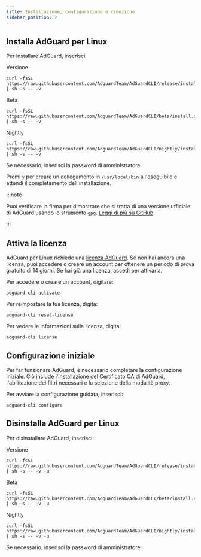```yaml
---
title: Installazione, configurazione e rimozione
sidebar_position: 2
---
```


## Installa AdGuard per Linux

Per installare AdGuard, inserisci:

Versione

```
curl -fsSL https://raw.githubusercontent.com/AdguardTeam/AdGuardCLI/release/install.sh | sh -s -- -v
```

Beta

```
curl -fsSL https://raw.githubusercontent.com/AdguardTeam/AdGuardCLI/beta/install.sh | sh -s -- -v
```

Nightly

```
curl -fsSL https://raw.githubusercontent.com/AdguardTeam/AdGuardCLI/nightly/install.sh | sh -s -- -v
```

Se necessario, inserisci la password di amministratore.

Premi `y` per creare un collegamento in `/usr/local/bin` all'eseguibile e attendi il completamento dell'installazione.

:::note

Puoi verificare la firma per dimostrare che si tratta di una versione ufficiale di AdGuard usando lo strumento `gpg`. [Leggi di più su GitHub](https://github.com/AdguardTeam/AdGuardCLI?tab=readme-ov-file#verify-releases)

:::

## Attiva la licenza

AdGuard per Linux richiede una [licenza AdGuard](https://adguard.com/license.html). Se non hai ancora una licenza, puoi accedere o creare un account per ottenere un periodo di prova gratuito di 14 giorni. Se hai già una licenza, accedi per attivarla.

Per accedere o creare un account, digitare:

```
adguard-cli activate
```

Per reimpostare la tua licenza, digita:

```
adguard-cli reset-license
```

Per vedere le informazioni sulla licenza, digita:

```
adguard-cli license
```

## Configurazione iniziale

Per far funzionare AdGuard, è necessario completare la configurazione iniziale. Ciò include l'installazione del Certificato CA di AdGuard, l'abilitazione dei filtri necessari e la selezione della modalità proxy.

Per avviare la configurazione guidata, inserisci:

```
adguard-cli configure
```

## Disinstalla AdGuard per Linux

Per disinstallare AdGuard, inserisci:

Versione

```
curl -fsSL https://raw.githubusercontent.com/AdguardTeam/AdGuardCLI/release/install.sh | sh -s -- -v -u
```

Beta

```
curl -fsSL https://raw.githubusercontent.com/AdguardTeam/AdGuardCLI/beta/install.sh | sh -s -- -v -u
```

Nightly

```
curl -fsSL https://raw.githubusercontent.com/AdguardTeam/AdGuardCLI/nightly/install.sh | sh -s -- -v -u
```

Se necessario, inserisci la password di amministratore.

